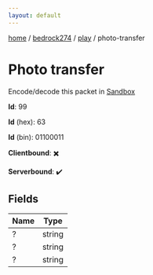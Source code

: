 ```yaml
---
layout: default
---
```


[home](/)  /  [bedrock274](/protocol/bedrock274)  /  [play](/protocol/bedrock274/play)  /  photo-transfer

# Photo transfer

Encode/decode this packet in [Sandbox](../../../sandbox/bedrock274#Play.PhotoTransfer)

**Id**: 99

**Id** (hex): 63

**Id** (bin): 01100011

**Clientbound**: ✖️

**Serverbound**: ✔️

## Fields

Name | Type
---|---
? | string
? | string
? | string
